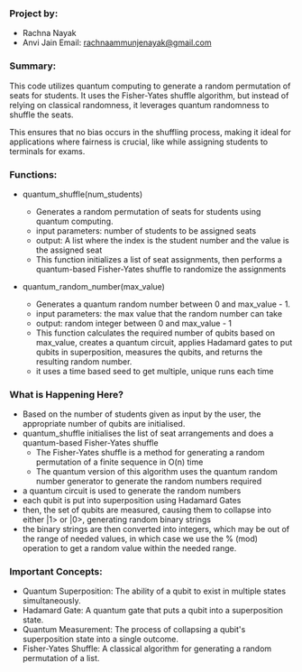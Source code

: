 ### Project by:
- Rachna Nayak
- Anvi Jain
Email: rachnaammunjenayak@gmail.com

### Summary:
This code utilizes quantum computing to generate a random permutation of seats for students. It uses the Fisher-Yates shuffle algorithm, but instead of relying on classical randomness, it leverages quantum randomness to shuffle the seats.

This ensures that no bias occurs in the shuffling process, making it ideal for applications where fairness is crucial, like while assigning students to terminals for exams. 

### Functions:
- quantum_shuffle(num_students)
    - Generates a random permutation of seats for students using quantum computing.
    - input parameters: number of students to be assigned seats
    - output: A list where the index is the student number and the value is the assigned seat
    - This function initializes a list of seat assignments, then performs a quantum-based Fisher-Yates shuffle to randomize the assignments

- quantum_random_number(max_value)
    - Generates a quantum random number between 0 and max_value - 1.
    - input parameters: the max value that the random number can take
    - output: random integer between 0 and max_value - 1
    - This function calculates the required number of qubits based on max_value, creates a quantum circuit, applies Hadamard gates to put qubits in superposition, measures the qubits, and returns the resulting random number.
    - it uses a time based seed to get multiple, unique runs each time

### What is Happening Here? 
- Based on the number of students given as input by the user, the appropriate number of qubits are initialised.
- quantum_shuffle initialises the list of seat arrangements and does a quantum-based Fisher-Yates shuffle
    - The Fisher-Yates shuffle is a method for generating a random permutation of a finite sequence in O(n) time
    - The quantum version of this algorithm uses the quantum random number generator to generate the random numbers required
- a quantum circuit is used to generate the random numbers
- each qubit is put into superposition using Hadamard Gates
- then, the set of qubits are measured, causing them to collapse into either |1> or |0>, generating random binary strings
- the binary strings are then converted into integers, which may be out of the range of needed values, in which case we use the % (mod) operation to get a random value within the needed range.

### Important Concepts:
- Quantum Superposition: The ability of a qubit to exist in multiple states simultaneously.
- Hadamard Gate: A quantum gate that puts a qubit into a superposition state.
- Quantum Measurement: The process of collapsing a qubit's superposition state into a single outcome.
- Fisher-Yates Shuffle: A classical algorithm for generating a random permutation of a list.
